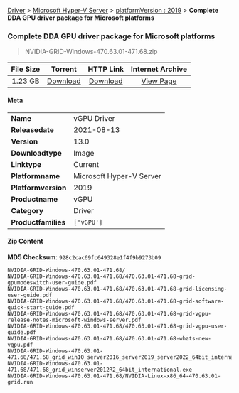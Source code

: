 
[Driver](/README.md)  >  [Microsoft Hyper-V Server](/index/Driver/Microsoft_Hyper-V_Server.md)  >  [platformVersion : 2019](/index/Driver/Microsoft_Hyper-V_Server/2019.md)  >  **Complete DDA GPU driver package for Microsoft platforms**


###    Complete DDA GPU driver package for Microsoft platforms

> NVIDIA-GRID-Windows-470.63.01-471.68.zip   


| **File Size** | **Torrent**  | **HTTP Link** | **Internet Archive** |
|:-------------:|:------------:|:-------------:|:--------------------:|
| 1.23 GB |  [Download](https://archive.org/download/nvgpu_NVIDIA-GRID-Windows-470.63.01-471.68.zip_k1u2buvi/nvgpu_NVIDIA-GRID-Windows-470.63.01-471.68.zip_k1u2buvi_archive.torrent)       | [Download](https://archive.org/compress/nvgpu_NVIDIA-GRID-Windows-470.63.01-471.68.zip_k1u2buvi) | [View Page](https://archive.org/details/nvgpu_NVIDIA-GRID-Windows-470.63.01-471.68.zip_k1u2buvi)       |

#### Meta

<table>
<tr><td><strong>Name</strong></td><td>vGPU Driver</td></tr>
<tr><td><strong>Releasedate</strong></td><td>2021-08-13</td></tr>
<tr><td><strong>Version</strong></td><td>13.0</td></tr>
<tr><td><strong>Downloadtype</strong></td><td>Image</td></tr>
<tr><td><strong>Linktype</strong></td><td>Current</td></tr>
<tr><td><strong>Platformname</strong></td><td>Microsoft Hyper-V Server</td></tr>
<tr><td><strong>Platformversion</strong></td><td>2019</td></tr>
<tr><td><strong>Productname</strong></td><td>vGPU</td></tr>
<tr><td><strong>Category</strong></td><td>Driver</td></tr>
<tr><td><strong>Productfamilies</strong></td><td><code>['vGPU']</code></td></tr>
</table>

#### Zip Content

**MD5 Checksum**: `928c2cac69fc649328e1f4f9b9273b09`

```text
NVIDIA-GRID-Windows-470.63.01-471.68/
NVIDIA-GRID-Windows-470.63.01-471.68/470.63.01-471.68-grid-gpumodeswitch-user-guide.pdf
NVIDIA-GRID-Windows-470.63.01-471.68/470.63.01-471.68-grid-licensing-user-guide.pdf
NVIDIA-GRID-Windows-470.63.01-471.68/470.63.01-471.68-grid-software-quick-start-guide.pdf
NVIDIA-GRID-Windows-470.63.01-471.68/470.63.01-471.68-grid-vgpu-release-notes-microsoft-windows-server.pdf
NVIDIA-GRID-Windows-470.63.01-471.68/470.63.01-471.68-grid-vgpu-user-guide.pdf
NVIDIA-GRID-Windows-470.63.01-471.68/470.63.01-471.68-whats-new-vgpu.pdf
NVIDIA-GRID-Windows-470.63.01-471.68/471.68_grid_win10_server2016_server2019_server2022_64bit_international.exe
NVIDIA-GRID-Windows-470.63.01-471.68/471.68_grid_winserver2012R2_64bit_international.exe
NVIDIA-GRID-Windows-470.63.01-471.68/NVIDIA-Linux-x86_64-470.63.01-grid.run
```